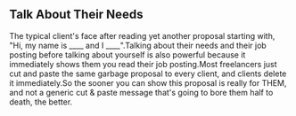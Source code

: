 ## Talk About Their Needs
The typical client's face after reading yet another proposal starting with, "Hi, my name is ____ and I ____".Talking about their needs and their job posting before talking about yourself is also powerful because it immediately shows them you read their job posting.Most freelancers just cut and paste the same garbage proposal to every client, and clients delete it immediately.So the sooner you can show this proposal is really for THEM, and not a generic cut & paste message that's going to bore them half to death, the better.
